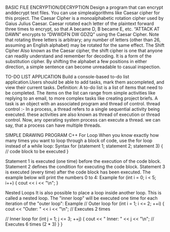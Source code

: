 BASIC FILE ENCRYPTION/DECRYPTION
Design a program that can encrypt anddecrypt text files. You can use simplealgorithms like Caesar cipher for this project.
The Caesar Cipher is a monoalphabetic rotation cipher used by Gaius Julius Caesar. Caesar rotated each letter of the plaintext forward three times to encrypt, so that A became D, B became E, etc.
“ATTACK AT DAWN” encrypts to “DWWDFN DW GDZQ” using the Caesar Cipher. Note that rotating three letters is arbitrary; any number of letters (other than 26, assuming an English alphabet) may be rotated for the same effect.
The Shift Cipher
Also known as the Caesar cipher, the shift cipher is one that anyone can readily understand and remember for decoding. It is a form of the substitution cipher. By shifting the alphabet a few positions in either direction, a simple sentence can become unreadable to casual inspection.


TO-DO LIST APPLICATION
Build a console-based to-do list application.Users should be able to add tasks, mark them ascompleted, and view their current tasks.
Definition: A to-do list is a list of items that need to be completed. The items on the list can range from simple activities like replying to an email, to more complex tasks like creating project briefs.
A task is an object with an associated program and thread of control.
thread control :-
In a process, a thread refers to a single sequential activity being executed. these activities are also known as thread of execution or thread control. Now, any operating system process can execute a thread. we can say, that a process can have multiple threads.

SIMPLE DRAWING PROGRAM
C++ For Loop
When you know exactly how many times you want to loop through a block of code, use the for loop instead of a while loop:
Syntax
for (statement 1; statement 2; statement 3) {
  // code block to be executed
}

Statement 1 is executed (one time) before the execution of the code block.
Statement 2 defines the condition for executing the code block.
Statement 3 is executed (every time) after the code block has been executed.
The example below will print the numbers 0 to 4:
Example
for (int i = 0; i < 5; i++) {
  cout << i << "\n";
}

Nested Loops
It is also possible to place a loop inside another loop. This is called a nested loop.
The "inner loop" will be executed one time for each iteration of the "outer loop":
Example
// Outer loop
for (int i = 1; i <= 2; ++i) {
  cout << "Outer: " << i << "\n"; // Executes 2 times

  // Inner loop
  for (int j = 1; j <= 3; ++j) {
    cout << " Inner: " << j << "\n"; // Executes 6 times (2 * 3)
  }
}
